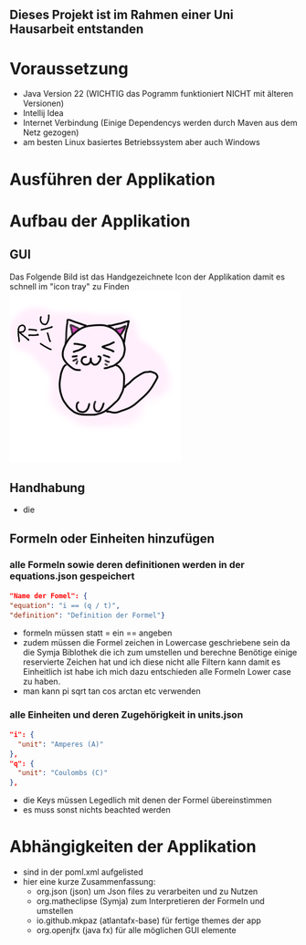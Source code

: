 ## Dieses Projekt ist im Rahmen einer Uni Hausarbeit entstanden
# Voraussetzung
- Java Version 22 (WICHTIG das Pogramm funktioniert NICHT mit älteren Versionen)
- Intellij Idea 
- Internet Verbindung (Einige Dependencys werden durch Maven aus dem Netz gezogen)
- am besten Linux basiertes Betriebssystem aber auch Windows
# Ausführen der Applikation

# Aufbau der Applikation
## GUI
Das Folgende Bild ist das Handgezeichnete Icon der Applikation damit es schnell im "icon tray" zu Finden
![cat.png](src%2Fmain%2Fresources%2Fcom%2Fexample%2Felektrocalc%2Fcat.png)

## Handhabung
- die 
## Formeln oder Einheiten hinzufügen
### alle Formeln sowie deren definitionen werden in der equations.json gespeichert
  ```json
  "Name der Fomel": {
  "equation": "i == (q / t)",
  "definition": "Definition der Formel"}
  ```
- formeln müssen statt = ein == angeben
- zudem müssen die Formel zeichen in Lowercase geschriebene sein da die Symja Biblothek die ich zum umstellen und berechne Benötige einige reservierte Zeichen hat und ich diese nicht alle Filtern kann damit es Einheitlich ist habe ich mich dazu entschieden alle Formeln Lower case zu haben.
- man kann pi sqrt tan cos arctan etc verwenden
### alle Einheiten und deren Zugehörigkeit in units.json
  ```json
  "i": {
    "unit": "Amperes (A)"
  },
  "q": {
    "unit": "Coulombs (C)"
  },
  ```
 - die Keys müssen Legedlich mit denen der Formel übereinstimmen  
- es muss sonst nichts beachted werden
# Abhängigkeiten der Applikation
- sind in der poml.xml aufgelisted 
- hier eine kurze Zusammenfassung:
  - org.json (json) um Json files zu verarbeiten und zu Nutzen
  - org.matheclipse (Symja) zum Interpretieren der Formeln und umstellen
  - io.github.mkpaz (atlantafx-base) für fertige themes der app
  - org.openjfx (java fx) für alle möglichen GUI elemente 